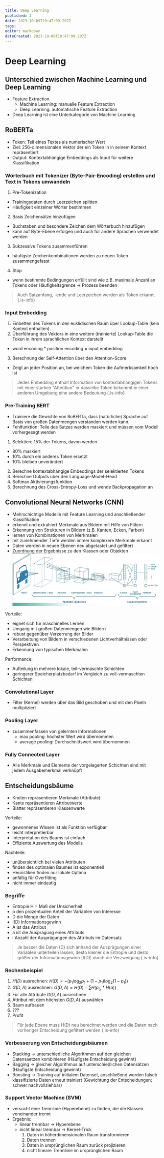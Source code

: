 ```yaml
---
title: Deep Learning
published: 1
date: 2023-10-09T19:47:09.207Z
tags: 
editor: markdown
dateCreated: 2023-10-09T19:47:09.207Z
---
```


# Deep Learning

## Unterschied zwischen Machine Learning und Deep Learning

- Feature Extraction
  - Machine Learning: manuelle Feature Extraction
  - Deep Learning: automatische Feature Extraction
- Deep Learning ist eine Unterkategorie von Machine Learning

## RoBERTa

- Token: Teil eines Textes als numerischer Wert
- Ziel: 256-dimensionalen Vektor der ein Token in in seinem Kontext repräsentiert
- Output: Kontextabhängige Embeddings als Input für weitere Klassifikation

### Wörterbuch mit Tokenizer (Byte-Pair-Encoding) erstellen und Text in Tokens umwandeln

1. Pre-Tokenization

- Trainingsdaten durch Leerzeichen splitten
- Häufigkeit einzelner Wörter bestimmen

2. Basis Zeichensätze hinzufügen

- Buchstaben und besondere Zeichen dem Wörterbuch hinzufügen
- kann auf Byte-Ebene erfolgen und auch für andere Sprachen verwendet werden

3. Sukzessive Tokens zusammenführen

- häufigste Zeichenkombinationen werden zu neuen Token zusammengefasst

4. Stop

- wenn bestimmte Bedingungen erfüllt sind wie z.B. maximale Anzahl an Tokens oder Häufigkeitsgrenze -> Prozess beenden

> Auch Satzanfang, -ende und Leerzeichen werden als Token erkannt
{.is-info}

### Input Embedding

1. Einbetten des Tokens in den euklidischen Raum über Lookup-Table (kein Kontext enthalten)
2. Überführung des Vektors in eine weitere (trainierte) Lookup-Table die Token in ihrem sprachlichen Kontext darstellt

- word encoding * position encoding = input embedding

3. Berechnung der Self-Attention über den Attention-Score

- Zeigt an jeder Position an, bei welchem Token die Aufmerksamkeit hoch ist

> Jedes Embedding enthält Information von kontextabhängigen Tokens mit einer starken "Attention" => dasselbe Token bekommt in einer anderen Umgebung eine andere Bedeutung
{.is-info}

### Pre-Training BERT

- Trainiere die Gewichte von RoBERTa, dass (natürliche) Sprache auf Basis von großen Datenmengen verstanden werden kann.
- Fehlfunktion: Teile des Satzes werden maskiert und müssen vom Modell vorhergesagt werden

1. Selektiere 15% der Tokens, davon werden

- 80% maskiert
- 10% durch ein anderes Token ersetzt
- 10% bleiben unverändert

<!-- TODO Nachfrage -->
2. Berechne kontextabhängige Embeddings der selektierten Tokens
3. Berechne Outputs über den Language-Model-Head
4. Softmax Aktivierungsfunktion
5. Berechnung des Cross-Entropy-Loss und wende Backpropagation an

## Convolutional Neural Networks (CNN)

- Mehrschichtige Modelle mit Feature Learning und anschließender Klassifikation
- erkennt und extrahiert Merkmale aus Bildern mit Hilfe von Filtern
- Erkennung von Strukturen in Bildern (z.B. Kanten, Ecken, Farben)
- lernen von Kombinationen von Merkmalen
- mit zunehmender Tiefe werden immer komplexere Merkmale erkannt
- Daten werden in neuen Ebenen neu abgetastet und gefiltert
- Zuordnung der Ergebnisse zu den Klassen oder Objekten
![CNN](CNN.png)

Vorteile:

- eignet sich für maschinelles Lernen
- Umgang mit großen Datenmengen wie Bildern
- robust gegenüber Verzerrung der Bilder
- Verarbeitung von Bildern in verschiedenen Lichtverhältnissen oder Perspektiven
- Erkennung von typischen Merkmalen

Performance:

- Aufteilung in mehrere lokale, teil-vermaschte Schichten
- geringerer Speicherplatzbedarf im Vergleich zu voll-vermaschten Schichten

### Convolutional Layer

- Filter (Kernel) werden über das Bild geschoben und mit den Pixeln multipliziert

### Pooling Layer

- zusammenfassen von gelernten Informationen
  - max pooling: höchster Wert wird übernommen
  - average pooling: Durchschnittswert wird übernommen

### Fully Connected Layer

- Alle Merkmale und Elemente der vorgelagerten Schichten sind mit jedem Ausgabemerkmal verknüpft

## Entscheidungsbäume

- Knoten repräsentieren Merkmale (Attribute)
- Kante repräsentieren Attributwerte
- Blätter repräsentieren Klassenwerte

Vorteile:

- gewonnenes Wissen ist als Funktion verfügbar
- leicht interpretierbar
- Interpretation des Baums ist einfach
- Effiziente Auswertung des Modells

Nachteile:

- unübersichtlich bei vielen Attributen
- finden des optimalen Baumes ist exponentiell
- Heuristiken finden nur lokale Optima
- anfällig für Overfitting
- nicht immer eindeutig

### Begriffe

- Entropie H = Maß der Unsicherheit
- p den prozentualen Anteil der Variablen von Interesse
- D die Menge der Daten
- I(D) Informationsgewinn
- A ist das Attribut
- a ist die Ausprägung eines Attributs
- i Anzahl der Ausprägungen des Attributs im Datensatz

> Je besser die Daten (D) sich anhand der Ausprägungen einer Variablen unterteilen lassen, desto kleiner die Entropie und desto größer der Informationsgewinn (I(D)) durch die Verzweigung
{.is-info}

### Rechenbeispiel

1. $H(D)$ ausrechnen: $H(D) = -(p_1 \log_2 p_1 + (1 - p_1)\log_2(1-p_1))$
1. $G(D, A)$ ausrechnen: $G(D, A) = H(D) - \sum H(p_{i_a}* H(a))$
1. Für alle Attribute $G(D, A)$ ausrechnen
1. Attribut mit dem höchsten $G(D, A)$ auswählen
1. Baum aufbauen
1. ???
1. Profit

> Für jede Ebene muss H(D) neu berechnet werden und die Daten nach vorheriger Entscheidung gefiltert werden
{.is-info}

### Verbesserung von Entscheidungsbäumen

- Stacking -> unterschiedliche Algorithmen auf den gleichen Datensaetzen kombinieren (Häufigste Entscheidung gewinnt)
- Bagging -> gleicher Algorithmus auf unterschiedlichen Datensätzen (Häufigste Entscheidung gewinnt)
- Boosting -> Training auf initialem Datenset, anschließend werden falsch klassifizierte Daten erneut trainiert (Gewichtung der Entscheidungen; schwer nachvollziehbar)

### Support Vector Machine (SVM)

- versucht eine Trennlinie (Hyperebene) zu finden, die die Klassen voneinander trennt
- Ergebnis:
  - linear trennbar -> Hyperebene
  - nicht linear trennbar -> Kernel-Trick
    1. Daten in höherdimensionalen Raum transformieren
    1. Daten trennen
    1. Daten in ursprünglichen Raum zurück projizieren
    1. nicht lineare Trennlinie im ursprünglichen Raum

<!-- S. 192 -->